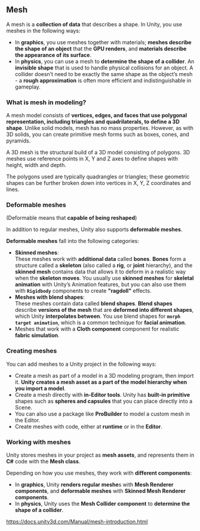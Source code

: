 ## Mesh

A mesh is a **collection of data** that describes a shape. In Unity, you use meshes in the following ways:

- In **graphics**, you use meshes together with materials; **meshes describe the shape of an object** that the **GPU renders**, and **materials describe the appearance of its surface**.
- In **physics**, you can use a mesh to **determine the shape of a collider**. An **invisible shape** that is used to handle physical collisions for an object. A collider doesn’t need to be exactly the same shape as the object’s mesh - a **rough approximation** is often more efficient and indistinguishable in gameplay. 

### What is mesh in modeling?
A mesh model consists of **vertices, edges, and faces that use polygonal representation, including triangles and quadrilaterals, to define a 3D shape**. Unlike solid models, mesh has no mass properties. However, as with 3D solids, you can create primitive mesh forms such as boxes, cones, and pyramids.

A 3D mesh is the structural build of a 3D model consisting of polygons. 3D meshes use reference points in X, Y and Z axes to define shapes with height, width and depth.

The polygons used are typically quadrangles or triangles; these geometric shapes can be further broken down into vertices in X, Y, Z coordinates and lines.

### Deformable meshes
(Deformable means that **capable of being reshaped**)

In addition to regular meshes, Unity also supports **deformable meshes**.

**Deformable meshes** fall into the following categories:

- **Skinned meshes**: \
  These meshes work with **additional data** called **bones**. **Bones** form a structure called a **skeleton** (also called a **rig**, or **joint** hierarchy), and the **skinned mesh** contains data that allows it to deform in a realistic way when the **skeleton moves**. You usually use **skinned meshes** for **skeletal animation** with Unity’s Animation features, but you can also use them with **`Rigidbody`** components to create **"ragdoll"** effects.
- **Meshes with blend shapes**: \
  These meshes contain data called **blend shapes**. **Blend shapes** describe **versions of the mesh** that are **deformed into different shapes**, which Unity **interpolates between**. You use blend shapes for **`morph target animation`**, which is a common technique for **facial animation**.
- Meshes that work with a **Cloth component** component for realistic **fabric simulation**.


### Creating meshes

You can add meshes to a Unity project in the following ways:

- Create a mesh as part of a model
 in a 3D modeling program, then import it. **Unity creates a mesh asset as a part of the model hierarchy when you import a model**.
- Create a mesh directly with **in-Editor tools**. Unity has **built-in primitive** shapes such as **spheres and capsules** that you can place directly into a Scene. 
- You can also use a package like **ProBuilder** to model a custom mesh in the Editor.
- Create meshes with code, either at **runtime** or in the **Editor**.


### Working with meshes

Unity stores meshes in your project as **mesh assets**, and represents them in **C#** code with the **Mesh class**.

Depending on how you use meshes, they work with **different components**:

- In **graphics**, Unity **renders regular meshe**s with **Mesh Renderer components**, and **deformable meshes** with **Skinned Mesh Renderer components**.
- In **physics**, Unity uses the **Mesh Collider component** to **determine the shape of a collider**.









https://docs.unity3d.com/Manual/mesh-introduction.html
